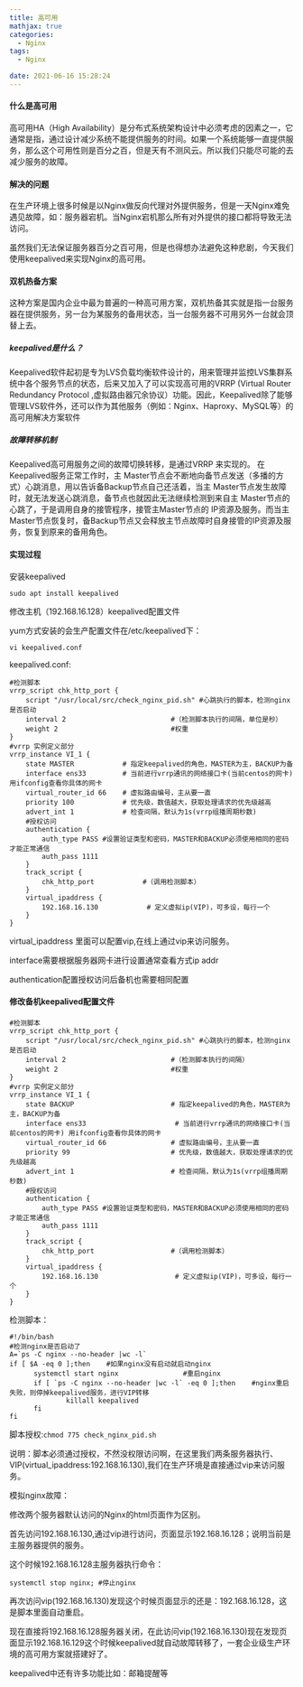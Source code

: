 ```yaml
---
title: 高可用
mathjax: true
categories:
  - Nginx
tags:
  - Nginx

date: 2021-06-16 15:28:24
---
```


#### 什么是高可用

高可用HA（High Availability）是分布式系统架构设计中必须考虑的因素之一，它通常是指，通过设计减少系统不能提供服务的时间。如果一个系统能够一直提供服务，那么这个可用性则是百分之百，但是天有不测风云。所以我们只能尽可能的去减少服务的故障。

#### 解决的问题

在生产环境上很多时候是以Nginx做反向代理对外提供服务，但是一天Nginx难免遇见故障，如：服务器宕机。当Nginx宕机那么所有对外提供的接口都将导致无法访问。

虽然我们无法保证服务器百分之百可用，但是也得想办法避免这种悲剧，今天我们使用keepalived来实现Nginx的高可用。

#### 双机热备方案

这种方案是国内企业中最为普遍的一种高可用方案，双机热备其实就是指一台服务器在提供服务，另一台为某服务的备用状态，当一台服务器不可用另外一台就会顶替上去。

##### keepalived是什么？

Keepalived软件起初是专为LVS负载均衡软件设计的，用来管理并监控LVS集群系统中各个服务节点的状态，后来又加入了可以实现高可用的VRRP (Virtual Router Redundancy Protocol ,虚拟路由器冗余协议）功能。因此，Keepalived除了能够管理LVS软件外，还可以作为其他服务（例如：Nginx、Haproxy、MySQL等）的高可用解决方案软件

##### 故障转移机制

Keepalived高可用服务之间的故障切换转移，是通过VRRP 来实现的。
在 Keepalived服务正常工作时，主 Master节点会不断地向备节点发送（多播的方式）心跳消息，用以告诉备Backup节点自己还活着，当主 Master节点发生故障时，就无法发送心跳消息，备节点也就因此无法继续检测到来自主 Master节点的心跳了，于是调用自身的接管程序，接管主Master节点的 IP资源及服务。而当主 Master节点恢复时，备Backup节点又会释放主节点故障时自身接管的IP资源及服务，恢复到原来的备用角色。

#### 实现过程

安装keepalived

```
sudo apt install keepalived
```

修改主机（192.168.16.128）keepalived配置文件

yum方式安装的会生产配置文件在/etc/keepalived下：

```
vi keepalived.conf
```

keepalived.conf:

```
#检测脚本
vrrp_script chk_http_port {
    script "/usr/local/src/check_nginx_pid.sh" #心跳执行的脚本，检测nginx是否启动
    interval 2                          #（检测脚本执行的间隔，单位是秒）
    weight 2                            #权重
}
#vrrp 实例定义部分
vrrp_instance VI_1 {
    state MASTER            # 指定keepalived的角色，MASTER为主，BACKUP为备
    interface ens33         # 当前进行vrrp通讯的网络接口卡(当前centos的网卡) 用ifconfig查看你具体的网卡
    virtual_router_id 66    # 虚拟路由编号，主从要一直
    priority 100            # 优先级，数值越大，获取处理请求的优先级越高
    advert_int 1            # 检查间隔，默认为1s(vrrp组播周期秒数)
    #授权访问
    authentication {
        auth_type PASS #设置验证类型和密码，MASTER和BACKUP必须使用相同的密码才能正常通信
        auth_pass 1111
    }
    track_script {
        chk_http_port            #（调用检测脚本）
    }
    virtual_ipaddress {
        192.168.16.130            # 定义虚拟ip(VIP)，可多设，每行一个
    }
}
```

virtual_ipaddress 里面可以配置vip,在线上通过vip来访问服务。

interface需要根据服务器网卡进行设置通常查看方式ip addr

authentication配置授权访问后备机也需要相同配置

#### 修改备机keepalived配置文件

```
#检测脚本
vrrp_script chk_http_port {
    script "/usr/local/src/check_nginx_pid.sh" #心跳执行的脚本，检测nginx是否启动
    interval 2                          #（检测脚本执行的间隔）
    weight 2                            #权重
}
#vrrp 实例定义部分
vrrp_instance VI_1 {
    state BACKUP                        # 指定keepalived的角色，MASTER为主，BACKUP为备
    interface ens33                      # 当前进行vrrp通讯的网络接口卡(当前centos的网卡) 用ifconfig查看你具体的网卡
    virtual_router_id 66                # 虚拟路由编号，主从要一直
    priority 99                         # 优先级，数值越大，获取处理请求的优先级越高
    advert_int 1                        # 检查间隔，默认为1s(vrrp组播周期秒数)
    #授权访问
    authentication {
        auth_type PASS #设置验证类型和密码，MASTER和BACKUP必须使用相同的密码才能正常通信
        auth_pass 1111
    }
    track_script {
        chk_http_port                   #（调用检测脚本）
    }
    virtual_ipaddress {
        192.168.16.130                   # 定义虚拟ip(VIP)，可多设，每行一个
    }
}
```

检测脚本：

```
#!/bin/bash
#检测nginx是否启动了
A=`ps -C nginx --no-header |wc -l`        
if [ $A -eq 0 ];then    #如果nginx没有启动就启动nginx                        
      systemctl start nginx                #重启nginx
      if [ `ps -C nginx --no-header |wc -l` -eq 0 ];then    #nginx重启失败，则停掉keepalived服务，进行VIP转移
              killall keepalived                    
      fi
fi
```

脚本授权:`chmod 775 check_nginx_pid.sh`

说明：脚本必须通过授权，不然没权限访问啊，在这里我们两条服务器执行、VIP(virtual_ipaddress:192.168.16.130),我们在生产环境是直接通过vip来访问服务。

模拟nginx故障：

修改两个服务器默认访问的Nginx的html页面作为区别。

首先访问192.168.16.130,通过vip进行访问，页面显示192.168.16.128；说明当前是主服务器提供的服务。

这个时候192.168.16.128主服务器执行命令：

`systemctl stop nginx; #停止nginx`

再次访问vip(192.168.16.130)发现这个时候页面显示的还是：192.168.16.128，这是脚本里面自动重启。

现在直接将192.168.16.128服务器关闭，在此访问vip(192.168.16.130)现在发现页面显示192.168.16.129这个时候keepalived就自动故障转移了，一套企业级生产环境的高可用方案就搭建好了。

keepalived中还有许多功能比如：邮箱提醒等
